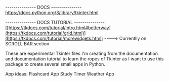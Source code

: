 --------------- DOCS ---------------
https://docs.python.org/3/library/tkinter.html

--------------- DOCS TUTORIAL ---------------
[[https://tkdocs.com/tutorial/intro.html#betterway](https://tkdocs.com/tutorial/grid.html)](https://tkdocs.com/tutorial/morewidgets.html)
----> Currentlly on SCROLL BAR section



These are experimental Tkinter files I'm creating from the documentation
and documentation tutorial to learn the ropes of Tkinter as I want to use
this package to create several small apps in Python.

App ideas:
Flashcard App
Study Timer
Weather App
